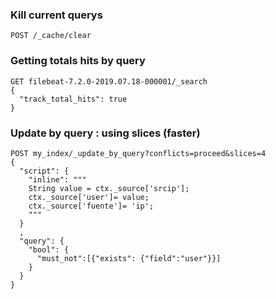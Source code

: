 
### Kill current querys
```
POST /_cache/clear
```

### Getting totals hits by query

```
GET filebeat-7.2.0-2019.07.18-000001/_search
{
  "track_total_hits": true
}
```

### Update by query : using slices (faster)

```
POST my_index/_update_by_query?conflicts=proceed&slices=4
{
  "script": {
    "inline": """
    String value = ctx._source['srcip'];
    ctx._source['user']= value;
    ctx._source['fuente']= 'ip';
    """
  }
  ,
  "query": {
    "bool": {
      "must_not":[{"exists": {"field":"user"}}]
    }
  }
}
```

